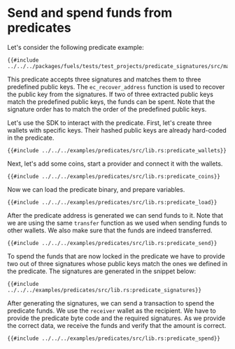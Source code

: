 # Send and spend funds from predicates

Let's consider the following predicate example:

```rust,ignore
{{#include ../../../packages/fuels/tests/test_projects/predicate_signatures/src/main.sw}}
```

This predicate accepts three signatures and matches them to three predefined public keys. The `ec_recover_address` function is used to recover the public key from the signatures. If two of three extracted public keys match the predefined public keys, the funds can be spent. Note that the signature order has to match the order of the predefined public keys.

Let's use the SDK to interact with the predicate. First, let's create three wallets with specific keys. Their hashed public keys are already hard-coded in the predicate.

```rust,ignore
{{#include ../../../examples/predicates/src/lib.rs:predicate_wallets}}
```

Next, let's add some coins, start a provider and connect it with the wallets.

```rust,ignore
{{#include ../../../examples/predicates/src/lib.rs:predicate_coins}}
```

Now we can load the predicate binary, and prepare variables.

```rust,ignore
{{#include ../../../examples/predicates/src/lib.rs:predicate_load}}
```

After the predicate address is generated we can send funds to it. Note that we are using the same `transfer` function as we used when sending funds to other wallets. We also make sure that the funds are indeed transferred.

```rust,ignore
{{#include ../../../examples/predicates/src/lib.rs:predicate_send}}
```

To spend the funds that are now locked in the predicate we have to provide two out of three signatures whose public keys match the ones we defined in the predicate. The signatures are generated in the snippet below:

```rust,ignore
{{#include ../../../examples/predicates/src/lib.rs:predicate_signatures}}
```

After generating the signatures, we can send a transaction to spend the predicate funds. We use the `receiver` wallet as the recipient. We have to provide the predicate byte code and the required signatures. As we provide the correct data, we receive the funds and verify that the amount is correct.

```rust,ignore
{{#include ../../../examples/predicates/src/lib.rs:predicate_spend}}
```
